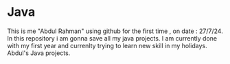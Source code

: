 # Java
This is me "Abdul Rahman" using github for the first time , on date : 27/7/24.
In this repository i am gonna save all my java projects.
I am currently done with my first year and currenlty trying to learn new skill in my holidays.
Abdul's Java projects.
